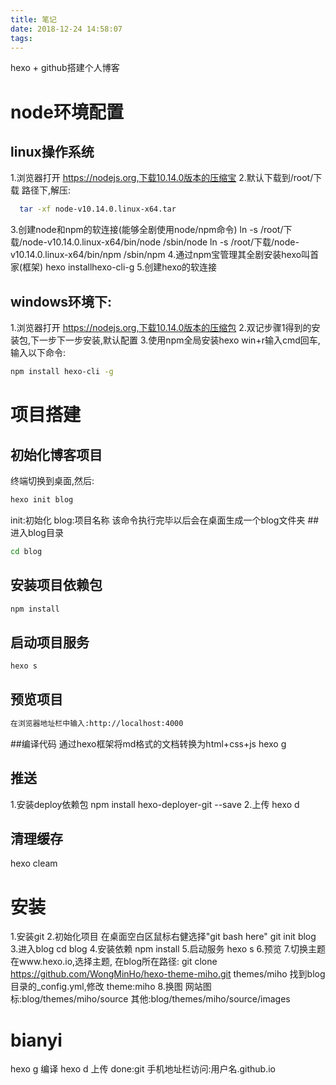 ```yaml
---
title: 笔记
date: 2018-12-24 14:58:07
tags:
---
```

hexo + github搭建个人博客
# node环境配置
## linux操作系统
1.浏览器打开 https://nodejs.org,下载10.14.0版本的压缩宝
2.默认下载到/root/下载 路径下,解压:
```bash
  tar -xf node-v10.14.0.linux-x64.tar
```
3.创建node和npm的软连接(能够全剧使用node/npm命令)
  ln -s /root/下载/node-v10.14.0.linux-x64/bin/node  /sbin/node
  ln -s /root/下载/node-v10.14.0.linux-x64/bin/npm  /sbin/npm
4.通过npm宝管理其全剧安装hexo叫首家(框架)
  hexo installhexo-cli-g
5.创建hexo的软连接

## windows环境下:
1.浏览器打开 https://nodejs.org,下载10.14.0版本的压缩包
2.双记步骤1得到的安装包,下一步下一步安装,默认配置
3.使用npm全局安装hexo
  win+r输入cmd回车,输入以下命令:
  ```bash
  npm install hexo-cli -g
  ```
# 项目搭建
## 初始化博客项目
终端切换到桌面,然后:
```bash
hexo init blog
```
init:初始化
blog:项目名称
该命令执行完毕以后会在桌面生成一个blog文件夹
##进入blog目录
```bash
cd blog
```
## 安装项目依赖包
```bash
npm install
```

## 启动项目服务
```bash
hexo s
```
## 预览项目
```bash
在浏览器地址栏中输入:http://localhost:4000
```

##编译代码
通过hexo框架将md格式的文档转换为html+css+js
hexo g
## 推送
1.安装deploy依赖包
npm install hexo-deployer-git --save
2.上传
hexo d
## 清理缓存
hexo cleam

# 安装
1.安装git
2.初始化项目
  在桌面空白区鼠标右健选择"git bash here"
  git init blog
3.进入blog
cd blog
4.安装依赖
npm install
5.启动服务
hexo s
6.预览
7.切换主题
在www.hexo.io,选择主题,
在blog所在路径:
git clone https://github.com/WongMinHo/hexo-theme-miho.git themes/miho
找到blog目录的_config.yml,修改 theme:miho
8.换图
网站图标:blog/themes/miho/source
其他:blog/themes/miho/source/images

# bianyi
hexo g 编译
hexo d 上传
done:git
手机地址栏访问:用户名.github.io